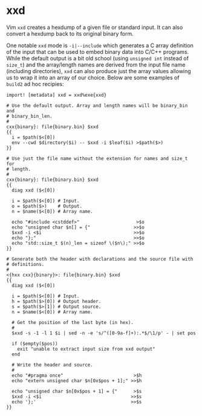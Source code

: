 # xxd

Vim `xxd` creates a hexdump of a given file or standard input. It can also
convert a hexdump back to its original binary form.

One notable `xxd` mode is `-i|--include` which generates a C array definition
of the input that can be used to embed binary data into C/C++ programs. While
the default output is a bit old school (using `unsigned int` instead of
`size_t`) and the array/length names are derived from the input file name
(including directories), `xxd` can also produce just the array values allowing
us to wrap it into an array of our choice. Below are some examples of `build2`
ad hoc recipies:

```
import! [metadata] xxd = xxd%exe{xxd}

# Use the default output. Array and length names will be binary_bin and
# binary_bin_len.
#
cxx{binary}: file{binary.bin} $xxd
{{
  i = $path($<[0])
  env --cwd $directory($i) -- $xxd -i $leaf($i) >$path($>)
}}

# Use just the file name without the extension for names and size_t for
# length.
#
cxx{binary}: file{binary.bin} $xxd
{{
  diag xxd ($<[0])

  i = $path($<[0]) # Input.
  o = $path($>)    # Output.
  n = $name($<[0]) # Array name.

  echo "#include <cstddef>"                     >$o
  echo "unsigned char $n[] = {"                >>$o
  $xxd -i <$i                                  >>$o
  echo "};"                                    >>$o
  echo "std::size_t $(n)_len = sizeof \($n\);" >>$o
}}

# Generate both the header with declarations and the source file with
# definitions.
#
<{hxx cxx}{binary}>: file{binary.bin} $xxd
{{
  diag xxd ($<[0])

  i = $path($<[0]) # Input.
  h = $path($>[0]) # Output header.
  s = $path($>[1]) # Output source.
  n = $name($<[0]) # Array name.

  # Get the position of the last byte (in hex).
  #
  $xxd -s -1 -l 1 $i | sed -n -e 's/^([0-9a-f]+):.*$/\1/p' - | set pos

  if ($empty($pos))
    exit "unable to extract input size from xxd output"
  end

  # Write the header and source.
  #
  echo "#pragma once"                          >$h
  echo "extern unsigned char $n[0x$pos + 1];" >>$h

  echo "unsigned char $n[0x$pos + 1] = {"      >$s
  $xxd -i <$i                                 >>$s
  echo '};'                                   >>$s
}}

```
